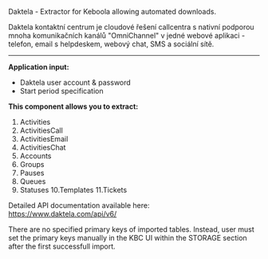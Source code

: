Daktela - Extractor for Keboola allowing automated downloads.

Daktela kontaktní centrum je cloudové řešení callcentra s nativní podporou mnoha komunikačních kanálů "OmniChannel" v jedné webové aplikaci - telefon, email s helpdeskem, webový chat, SMS a sociální sítě.

________________________________________________________________________________________

**Application input:**

- Daktela user account & password
- Start period specification

**This component allows you to extract:**

1. Activities
2. ActivitiesCall
3. ActivitiesEmail
4. ActivitiesChat
5. Accounts
6. Groups
7. Pauses
8. Queues
9. Statuses
10.Templates
11.Tickets

Detailed API documentation available here:
https://www.daktela.com/api/v6/

There are no specified primary keys of imported tables. Instead, user must set the primary keys manually in the KBC UI within the STORAGE section after the first successfull import.
